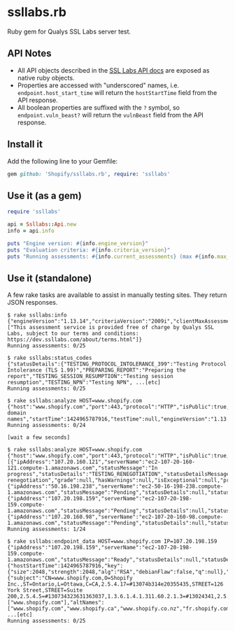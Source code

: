 # ssllabs.rb

Ruby gem for Qualys SSL Labs server test.

## API Notes

* All API objects described in the [SSL Labs API docs](https://github.com/ssllabs/ssllabs-scan/blob/master/ssllabs-api-docs.md) are exposed as native ruby objects.
* Properties are accessed with "underscored" names, i.e. `endpoint.host_start_time` will return the `hostStartTime` field from the API response.
* All boolean properties are suffixed with the `?` symbol, so `endpoint.vuln_beast?` will return the `vulnBeast` field from the API response.

## Install it

Add the following line to your Gemfile:
```ruby
gem github: 'Shopify/ssllabs.rb', require: 'ssllabs'
```

## Use it (as a gem)

```ruby
require 'ssllabs'

api = Ssllabs::Api.new
info = api.info

puts "Engine version: #{info.engine_version}"
puts "Evaluation criteria: #{info.criteria_version}"
puts "Running assessments: #{info.current_assessments} (max #{info.max_assessments})"
```

## Use it (standalone)

A few rake tasks are available to assist in manually testing sites. They return JSON responses.

```
$ rake ssllabs:info
{"engineVersion":"1.13.14","criteriaVersion":"2009i","clientMaxAssessments":25,"maxAssessments":25,"currentAssessments":0,"messages":["This assessment service is provided free of charge by Qualys SSL Labs, subject to our terms and conditions: https://dev.ssllabs.com/about/terms.html"]}
Running assessments: 0/25

$ rake ssllabs:status_codes
{"statusDetails":{"TESTING_PROTOCOL_INTOLERANCE_399":"Testing Protocol Intolerance (TLS 1.99)","PREPARING_REPORT":"Preparing the report","TESTING_SESSION_RESUMPTION":"Testing session resumption","TESTING_NPN":"Testing NPN", ...[etc]
Running assessments: 0/25

$ rake ssllabs:analyze HOST=www.shopify.com
{"host":"www.shopify.com","port":443,"protocol":"HTTP","isPublic":true,"status":"DNS","statusMessage":"Resolving domain names","startTime":1424965787916,"testTime":null,"engineVersion":"1.13.14","criteriaVersion":"2009i","cacheExpiryTime":null,"endpoints":null,"certHostnames":null}
Running assessments: 0/24

[wait a few seconds]

$ rake ssllabs:analyze HOST=www.shopify.com
{"host":"www.shopify.com","port":443,"protocol":"HTTP","isPublic":true,"status":"IN_PROGRESS","statusMessage":null,"startTime":1424965787916,"testTime":null,"engineVersion":"1.13.14","criteriaVersion":"2009i","cacheExpiryTime":null,"endpoints":[{"ipAddress":"107.20.160.121","serverName":"ec2-107-20-160-121.compute-1.amazonaws.com","statusMessage":"In progress","statusDetails":"TESTING_RENEGOTIATION","statusDetailsMessage":"Testing renegotiation","grade":null,"hasWarnings":null,"isExceptional":null,"progress":-1,"duration":null,"eta":-1,"delegation":1,"details":null},{"ipAddress":"50.16.198.238","serverName":"ec2-50-16-198-238.compute-1.amazonaws.com","statusMessage":"Pending","statusDetails":null,"statusDetailsMessage":null,"grade":null,"hasWarnings":null,"isExceptional":null,"progress":-1,"duration":null,"eta":-1,"delegation":2,"details":null},{"ipAddress":"107.20.198.159","serverName":"ec2-107-20-198-159.compute-1.amazonaws.com","statusMessage":"Pending","statusDetails":null,"statusDetailsMessage":null,"grade":null,"hasWarnings":null,"isExceptional":null,"progress":-1,"duration":null,"eta":-1,"delegation":2,"details":null},{"ipAddress":"107.20.160.98","serverName":"ec2-107-20-160-98.compute-1.amazonaws.com","statusMessage":"Pending","statusDetails":null,"statusDetailsMessage":null,"grade":null,"hasWarnings":null,"isExceptional":null,"progress":-1,"duration":null,"eta":-1,"delegation":1,"details":null}],"certHostnames":null}
Running assessments: 1/24

$ rake ssllabs:endpoint_data HOST=www.shopify.com IP=107.20.198.159
{"ipAddress":"107.20.198.159","serverName":"ec2-107-20-198-159.compute-1.amazonaws.com","statusMessage":"Ready","statusDetails":null,"statusDetailsMessage":null,"grade":"A","hasWarnings":false,"isExceptional":false,"progress":100,"duration":81260,"eta":18,"delegation":2,"details":{"hostStartTime":1424965787916,"key":{"size":2048,"strength":2048,"alg":"RSA","debianFlaw":false,"q":null},"cert":{"subject":"CN=www.shopify.com,O=Shopify Inc.,ST=Ontario,L=Ottawa,C=CA,2.5.4.17=#13074b314e20355435,STREET=126 York Street,STREET=Suite 200,2.5.4.5=#130734323631363037,1.3.6.1.4.1.311.60.2.1.3=#13024341,2.5.4.15=#0c1450726976617465204f7267616e697a6174696f6e","commonNames":["www.shopify.com"],"altNames":["www.shopify.com","www.shopify.ca","www.shopify.co.nz","fr.shopify.com","pt.shopify.com","es.shopify.com","hi.shopify.com","ru.shopify.com","www.shopify.in","www.shopify.co.za","www.shopify.com.sg","shopify.com","www.shopify.co.id","www.shopify.co.uk","www.shopify.com.au","www.shopify.my","shopify.ca","shopify.co.nz","shopify.in","shopify.co.za","shopify.com.sg","shopify.co.id","shopify.co.uk","shopify.com.au","shopify.my"],"notBefore":1384387200000, ...[etc]
Running assessments: 0/25
```
